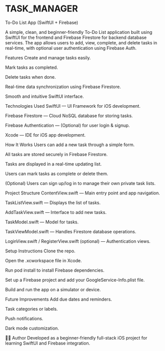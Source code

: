 # TASK_MANAGER
 To-Do List App (SwiftUI + Firebase)

A simple, clean, and beginner-friendly To-Do List application built using SwiftUI for the frontend and Firebase Firestore for backend database services.
The app allows users to add, view, complete, and delete tasks in real-time, with optional user authentication using Firebase Auth.

Features
Create and manage tasks easily.

Mark tasks as completed.

Delete tasks when done.

Real-time data synchronization using Firebase Firestore.

Smooth and intuitive SwiftUI interface.

Technologies Used
SwiftUI — UI Framework for iOS development.

Firebase Firestore — Cloud NoSQL database for storing tasks.

Firebase Authentication — (Optional) for user login & signup.

Xcode — IDE for iOS app development.

How It Works
Users can add a new task through a simple form.

All tasks are stored securely in Firebase Firestore.

Tasks are displayed in a real-time updating list.

Users can mark tasks as complete or delete them.

(Optional) Users can sign up/log in to manage their own private task lists.

Project Structure
ContentView.swift — Main entry point and app navigation.

TaskListView.swift — Displays the list of tasks.

AddTaskView.swift — Interface to add new tasks.

TaskModel.swift — Model for tasks.

TaskViewModel.swift — Handles Firestore database operations.

LoginView.swift / RegisterView.swift (optional) — Authentication views.

Setup Instructions
Clone the repo.

Open the .xcworkspace file in Xcode.

Run pod install to install Firebase dependencies.

Set up a Firebase project and add your GoogleService-Info.plist file.

Build and run the app on a simulator or device.

Future Improvements
Add due dates and reminders.

Task categories or labels.

Push notifications.

Dark mode customization.

👨‍💻 Author
Developed as a beginner-friendly full-stack iOS project for learning SwiftUI and Firebase integration.

